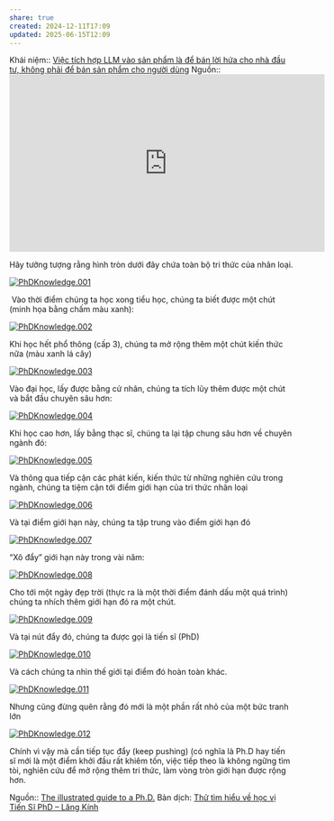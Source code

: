 ```yaml
---
share: true
created: 2024-12-11T17:09
updated: 2025-06-15T12:09
---
```

Khái niệm:: 
[Việc tích hợp LLM vào sản phẩm là để bán lời hứa cho nhà đầu tư, không phải để bán sản phẩm cho người dùng](../%C4%90%E1%BB%99ng%20c%C6%A1%20c%E1%BB%A7a%20c%C3%B4ng%20ty/Vi%E1%BB%87c%20t%C3%ADch%20h%E1%BB%A3p%20LLM%20v%C3%A0o%20s%E1%BA%A3n%20ph%E1%BA%A9m%20l%C3%A0%20%C4%91%E1%BB%83%20b%C3%A1n%20l%E1%BB%9Di%20h%E1%BB%A9a%20cho%20nh%C3%A0%20%C4%91%E1%BA%A7u%20t%C6%B0,%20kh%C3%B4ng%20ph%E1%BA%A3i%20%C4%91%E1%BB%83%20b%C3%A1n%20s%E1%BA%A3n%20ph%E1%BA%A9m%20cho%20ng%C6%B0%E1%BB%9Di%20d%C3%B9ng.md)
Nguồn:: <iframe width="560" height="315" src="https://www.youtube.com/embed/6Lxk9NMeWHg" title="YouTube video player" frameborder="0" allow="accelerometer; autoplay; clipboard-write; encrypted-media; gyroscope; picture-in-picture; web-share" referrerpolicy="strict-origin-when-cross-origin" allowfullscreen></iframe>

Hãy tưởng tượng rằng hình tròn dưới đây chứa toàn bộ tri thức của nhân loại.

[![PhDKnowledge.001](https://phunghuy.wordpress.com/wp-content/uploads/2015/09/phdknowledge-001.jpg?w=300&h=225)](https://phunghuy.wordpress.com/wp-content/uploads/2015/09/phdknowledge-001.jpg)

 Vào thời điểm chúng ta học xong tiểu học, chúng ta biết được một chút (minh họa bằng chấm màu xanh):

[![PhDKnowledge.002](https://phunghuy.wordpress.com/wp-content/uploads/2015/09/phdknowledge-002.jpg?w=300&h=225)](https://phunghuy.wordpress.com/wp-content/uploads/2015/09/phdknowledge-002.jpg)

Khi học hết phổ thông (cấp 3), chúng ta mở rộng thêm một chút kiến thức nữa (màu xanh lá cây)

[![PhDKnowledge.003](https://phunghuy.wordpress.com/wp-content/uploads/2015/09/phdknowledge-003.jpg?w=300&h=225)](https://phunghuy.wordpress.com/wp-content/uploads/2015/09/phdknowledge-003.jpg)

Vào đại học, lấy được bằng cử nhân, chúng ta tích lũy thêm được một chút và bắt đầu chuyên sâu hơn:

[![PhDKnowledge.004](https://phunghuy.wordpress.com/wp-content/uploads/2015/09/phdknowledge-004.jpg?w=300&h=225)](https://phunghuy.wordpress.com/wp-content/uploads/2015/09/phdknowledge-004.jpg)

Khi học cao hơn, lấy bằng thạc sĩ, chúng ta lại tập chung sâu hơn về chuyên ngành đó:

[![PhDKnowledge.005](https://phunghuy.wordpress.com/wp-content/uploads/2015/09/phdknowledge-005.jpg?w=300&h=225)](https://phunghuy.wordpress.com/wp-content/uploads/2015/09/phdknowledge-005.jpg)

Và thông qua tiếp cận các phát kiến, kiến thức từ những nghiên cứu trong ngành, chúng ta tiệm cận tới điểm giới hạn của tri thức nhân loại

[![PhDKnowledge.006](https://phunghuy.wordpress.com/wp-content/uploads/2015/09/phdknowledge-006.jpg?w=300&h=225)](https://phunghuy.wordpress.com/wp-content/uploads/2015/09/phdknowledge-006.jpg)

Và tại điểm giới hạn này, chúng ta tập trung vào điểm giới hạn đó

[![PhDKnowledge.007](https://phunghuy.wordpress.com/wp-content/uploads/2015/09/phdknowledge-007.jpg?w=300&h=225)](https://phunghuy.wordpress.com/wp-content/uploads/2015/09/phdknowledge-007.jpg)

“Xô đẩy” giới hạn này trong vài năm:

[![PhDKnowledge.008](https://phunghuy.wordpress.com/wp-content/uploads/2015/09/phdknowledge-008.jpg?w=300&h=225)](https://phunghuy.wordpress.com/wp-content/uploads/2015/09/phdknowledge-008.jpg)

Cho tới một ngày đẹp trời (thực ra là một thời điểm đánh dấu một quá trình) chúng ta nhích thêm giới hạn đó ra một chút.

[![PhDKnowledge.009](https://phunghuy.wordpress.com/wp-content/uploads/2015/09/phdknowledge-009.jpg?w=300&h=225)](https://phunghuy.wordpress.com/wp-content/uploads/2015/09/phdknowledge-009.jpg)

Và tại nút đẩy đó, chúng ta được gọi là tiến sĩ (PhD)

[![PhDKnowledge.010](https://phunghuy.wordpress.com/wp-content/uploads/2015/09/phdknowledge-010.jpg?w=300&h=225)](https://phunghuy.wordpress.com/wp-content/uploads/2015/09/phdknowledge-010.jpg)

Và cách chúng ta nhìn thế giới tại điểm đó hoàn toàn khác.

[![PhDKnowledge.011](https://phunghuy.wordpress.com/wp-content/uploads/2015/09/phdknowledge-011.jpg?w=300&h=225)](https://phunghuy.wordpress.com/wp-content/uploads/2015/09/phdknowledge-011.jpg)

Nhưng cũng đừng quên rằng đó mới là một phần rất nhỏ của một bức tranh lớn

[![PhDKnowledge.012](https://phunghuy.wordpress.com/wp-content/uploads/2015/09/phdknowledge-012.jpg?w=300&h=225)](https://phunghuy.wordpress.com/wp-content/uploads/2015/09/phdknowledge-012.jpg)

Chính vì vậy mà cần tiếp tục đẩy (keep pushing) (có nghĩa là Ph.D hay tiến sĩ mới là một điểm khởi đầu rất khiêm tốn, việc tiếp theo là không ngững tìm tòi, nghiên cứu để mở rộng thêm tri thức, làm vòng tròn giới hạn được rộng hơn.

Nguồn:: [The illustrated guide to a Ph.D.](https://matt.might.net/articles/phd-school-in-pictures/)
Bản dịch: [Thử tìm hiểu về học vị Tiến Sĩ PhD – Lăng Kính](https://phunghuy.wordpress.com/2015/09/17/thu-tim-hieu-ve-hoc-vi-tien-si-phd/)

